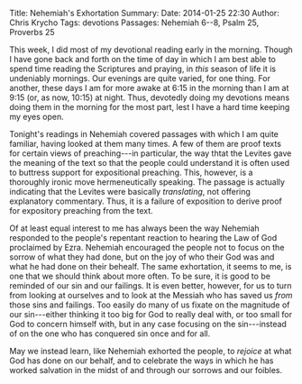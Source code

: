Title: Nehemiah's Exhortation
Summary: 
Date: 2014-01-25 22:30
Author: Chris Krycho
Tags: devotions
Passages: Nehemiah 6--8, Psalm 25, Proverbs 25
<!--Template: devotions-->

This week, I did most of my devotional reading early in the morning. Though I have gone back and forth on the time of day in which I am best able to spend time reading the Scriptures and praying, in *this* season of life it is undeniably mornings. Our evenings are quite varied, for one thing. For another, these days I am for more awake at 6:15 in the morning than I am at 9:15 (or, as now, 10:15) at night. Thus, devotedly doing my devotions means doing them in the morning for the most part, lest I have a hard time keeping my eyes open.

Tonight's readings in Nehemiah covered passages with which I am quite familiar, having looked at them many times. A few of them are proof texts for certain views of preaching---in particular, the way thtat the Levites gave the meaning of the text so that the people could understand it is often used to buttress support for expositional preaching. This, however, is a thoroughly ironic move hermeneutically speaking. The passage is actually indicating that the Levites were basically *translating*, not offering explanatory commentary. Thus, it is a failure of exposition to derive proof for expository preaching from the text.

Of at least equal interest to me has always been the way Nehemiah responded to the people's repentant reaction to hearing the Law of God proclaimed by Ezra. Nehemiah encouraged the people not to focus on the sorrow of what they had done, but on the joy of who their God was and what he had done on their behealf. The same exhortation, it seems to me, is one that we should think about more often. To be sure, it is good to be reminded of our sin and our failings. It is even better, however, for us to turn from looking at ourselves and to look at the Messiah who has saved us *from* those sins and failings. Too easily do many of us fixate on the magnitude of our sin---either thinking it too big for God to really deal with, or too small for God to concern himself with, but in any case focusing on the sin---instead of on the one who has conquered sin once and for all.

May we instead learn, like Nehemiah exhorted the people, to *rejoice* at what God has done on our behalf, and to celebrate the ways in which he has worked salvation in the midst of and through our sorrows and our foibles.